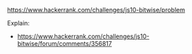 https://www.hackerrank.com/challenges/js10-bitwise/problem

Explain:

- https://www.hackerrank.com/challenges/js10-bitwise/forum/comments/356817
